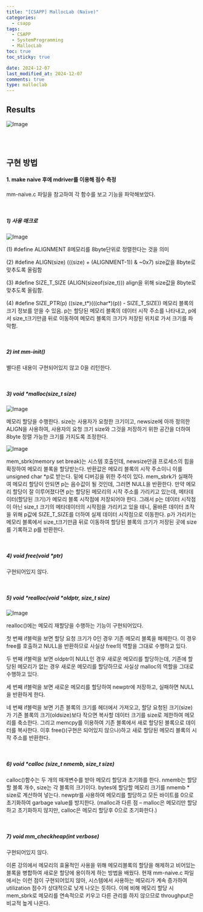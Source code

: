 ```yaml
---
title: "[CSAPP] MallocLab (Naïve)"
categories:
  - csapp
tags:
  - CSAPP
  - SystemProgramming
  - MallocLab
toc: true
toc_sticky: true

date: 2024-12-07
last_modified_at: 2024-12-07
comments: true
type: malloclab
---
```


## Results
![Image](https://github.com/user-attachments/assets/53ed2616-6a7d-42e3-a7f2-9747add2bd7c)

<br><br>

## 구현 방법

#### 1. make naive 후에 mdriver를 이용해 점수 측정

mm-naive.c 파일을 참고하여 각 함수를 보고 기능을 파악해보았다.

<br>

##### 1) 사용 매크로

![Image](https://github.com/user-attachments/assets/35d8015f-8ce3-4c75-a61a-911b989148f2)


(1) #define ALIGNMENT 8메모리를 8byte단위로 정렬한다는 것을 의미

(2) #define ALIGN(size) (((size) + (ALIGNMENT-1)) & ~0x7)
size값을 8byte로 맞추도록 올림함

(3) #define SIZE_T_SIZE (ALIGN(sizeof(size_t)))
align을 위해 size값을 8byte로 맞추도록 올림함. 

(4) #define SIZE_PTR(p)  ((size_t*)(((char*)(p)) - SIZE_T_SIZE))
메모리 블록의 크기 정보를 얻을 수 있음. p는 할당된 메모리 블록의 데이터 시작 주소를 나타내고, p에서 size_t크기만큼 뒤로 이동하여 메모리 블록의 크기가 저장된 위치로 가서 크기를 파악함.

<br>

##### 2) int mm-init()
 별다른 내용이 구현되어있지 않고 0을 리턴한다. 

<br>

##### 3) void *malloc(size_t size)
![Image](https://github.com/user-attachments/assets/d4a00943-5d2d-4f5f-8e65-7ded19b42623)

메모리 할당을 수행한다. size는 사용자가 요청한 크기이고, newsize에 아까 정의한 ALIGN을 사용하여, 사용자의 요청 크기 size와 그것을 저장하기 위한 공간을 더하여 8byte 정렬 가능한 크기를 가지도록 조정한다.

![Image](https://github.com/user-attachments/assets/87e85a68-0248-4cd7-9b39-fda7131326f3)


 mem_sbrk(memory set break)는 시스템 호출인데, newsize만큼 프로세스의 힙을 확장하여 메모리 블록을 할당받는다. 반환값은 메모리 블록의 시작 주소이니 이를 unsigned char *p로 받는다.
밑에 디버깅을 위한 주석이 있다.
  mem_sbrk가 실패하여 메모리 할당이 안되면 p는 음수값이 될 것인데, 그러면 NULL을 반환한다.
 만약 메모리 할당이 잘 이루어졌다면 p는 할당된 메모리의 시작 주소를 가리키고 있는데, 메타데이터(할당된 크기)가 메모리 블록 시작점에 저장되어야 한다. 그래서 p는 데이터 시작점이 아닌 size_t 크기의 메타데이터의 시작점을 가리키고 있을 테니, 올바른 데이터 조작을 위해 p값에 SIZE_T_SIZE를 더하여 실제 데이터 시작점으로 이동한다. p가 가리키는 메모리 블록에서 size_t크기만큼 뒤로 이동하여 할당된 블록의 크기가 저장된 곳에 size를 기록하고 p를 반환한다.

<br>

##### 4) void free(void *ptr)
구현되어있지 않다.

<br>

##### 5) void *realloc(void *oldptr, size_t size)
![Image](https://github.com/user-attachments/assets/2dc2ea06-681f-4631-a85d-31bae414abd3)

realloc()에는 메모리 재할당을 수행하는 기능이 구현되어있다. 

 첫 번째 if블럭을 보면 할당 요청 크기가 0인 경우 기존 메모리 블록을 해제한다. 이 경우 free를 호출하고 NULL을 반환하므로 사실상 free의 역할을 그대로 수행하고 있다.
 
 두 번째 if블럭을 보면 oldptr이 NULL인 경우 새로운 메모리를 할당하는데, 기존에 할당된 메모리가 없는 경우 새로운 메모리를 할당하므로 사실상 malloc의 역할을 그대로 수행하고 있다.

 세 번째 if블럭을 보면 새로운 메모리를 할당하여 newptr에 저장하고, 실패하면 NULL을 반환하게 한다.
 
  네 번째 if블럭을 보면 기존 블록의 크기를 헤더에서 가져오고, 할당 요청된 크기(size)가 기존 블록의 크기(oldsize)보다 작으면 복사할 데이터 크기를 size로 제한하여 메모리를 축소한다. 그리고 memcpy를 이용하여 기존 블록에서 새로 할당된 블록으로 데이터를 복사한다. 이후 free()(구현은 되어있지 않으나)하고 새로 할당된 메모리 블록의 시작 주소를 반환한다.
 
<br>

##### 6) void *calloc (size_t nmemb, size_t size)
calloc()함수는 두 개의 매개변수를 받아 메모리 할당과 초기화를 한다. nmemb는 할당할 블록 개수, size는 각 블록의 크기이다. bytes에 할당할 메모리 크기를 nmemb * size로 계산하여 넣는다. newptr를 사용하여 메모리를 할당하고 모든 바이트를 0으로 초기화하여 garbage value를 방지한다. (malloc과 다른 점 – malloc은 메모리만 할당하고 초기화하지 않지만, calloc은 메모리 할당후 0으로 초기화한다.)

<br>

##### 7) void mm_checkheap(int verbose)
구현되어있지 않다.


 이론 강의에서 메모리의 효율적인 사용을 위해 메모리블록의 할당을 해제하고 비어있는 블록을 병합하여 새로운 할당에 용이하게 하는 방법을 배웠다. 현재 mm-naive.c 파일에서는 이런 점이 구현되어있지 않아, 시스템에서 사용하는 메모리가 계속 증가하여 utilization 점수가 상대적으로 낮게 나오는 듯하다.  이에 비해 메모리 할당 시 mem_sbrk로 메모리를 연속적으로 키우고 다른 관리를 하지 않으므로 throughput은 비교적 높게 나온다.